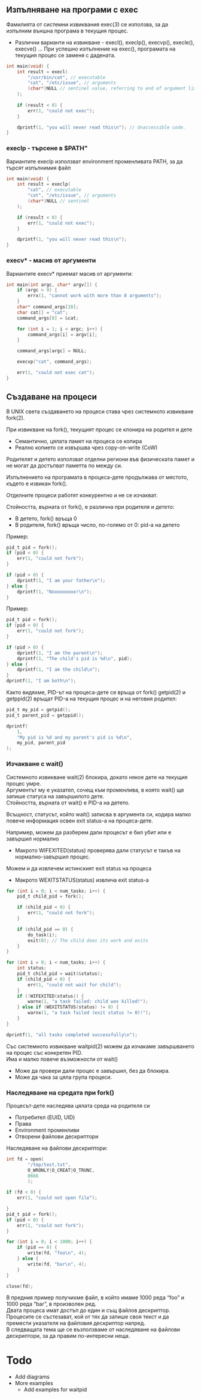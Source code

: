 ## Изпълняване на програми с exec
Фамилията от системни извиквания exec(3) се използва, за да изпълним външна програма в текущия процес.
- Различни варианти на извикване - execl(), execlp(), execvp(), execle(), execve() …
При успешно изпълнение на exec(), програмата на текущия процес се заменя с дадената.

```c
int main(void) {
    int result = execl(
        "/usr/bin/cat", // executable
        "cat", "/etc/issue", // arguments
        (char*)NULL // sentinel value, referring to end of argument list
    );
    
    if (result < 0) {
        err(1, "could not exec");
    }

    dprintf(1, "you will never read this\n"); // Unaccessible code.
}
```

### execlp - търсене в $PATH"
Вариантите execlp използват environment променливата PATH, за да търсят изпълнимия файл
```c
int main(void) {
    int result = execlp(
        "cat", // executable
        "cat", "/etc/issue", // arguments
        (char*)NULL // sentinel
    );

    if (result < 0) {
        err(1, "could not exec");
    }

    dprintf(1, "you will never read this\n");
}
```

### execv* - масив от аргументи
Вариантите execv* приемат масив от аргументи:
```c
int main(int argc, char* argv[]) {
    if (argc > 9) {
        errx(1, "cannot work with more than 8 arguments");
    }
    char* command_args[10];
    char cat[] = "cat";
    command_args[0] = &cat;

    for (int i = 1; i < argc; i++) {
        command_args[i] = argv[i];
    }

    command_args[argc] = NULL;

    execvp("cat", command_args);

    err(1, "could not exec cat");
}
```

## Създаване на процеси
В UNIX света създаването на процеси става чрез системното извикване fork(2). <br />

При извикване на fork(), текущият процес се клонира на родител и дете
- Семантично, цялата памет на процеса се копира
- Реално копието се извършва чрез copy-on-write (CoW)

Родителят и детето използват отделни региони във физическата памет и не могат да достъпват паметта по между си. <br />

Изпълнението на програмата в процеса-дете продължава от мястото, където е извикан fork(). <br />

Отделните процеси работят конкурентно и не се изчакват. <br />

Стойността, върната от fork(), е различна при родителя и детето:
- В детето, fork() връща 0
- В родителя, fork() връща число, по-голямо от 0: pid-а на дететo

Пример:
```c
pid_t pid = fork();
if (pid < 0) {
    err(1, "could not fork");
}

if (pid > 0) {
    dprintf(1, "I am your father\n");
} else {
    dprintf(1, "Nooooooooo!\n");
}
```

Пример:
```c
pid_t pid = fork();
if (pid < 0) {
    err(1, "could not fork");
}

if (pid > 0) {
    dprintf(1, "I am the parent\n");
    dprintf(1, "The child's pid is %d\n", pid);
} else {
    dprintf(1, "I am the child\n");
}
dprintf(1, "I am both\n");
```

Както видяхме, PID-ът на процеса-дете се връща от fork()
getpid(2) и getppid(2) връщат PID-а на текущия процес и на неговия родител:
```c 
pid_t my_pid = getpid();
pid_t parent_pid = getppid();

dprintf(
    1,
    "My pid is %d and my parent's pid is %d\n",
    my_pid, parent_pid
);
```

### Изчакване с wait()
Системното извикване wait(2) блокира, докато някое дете на текущия процес умре. <br />
Аргументът му е указател, сочещ към променлива, в която wait() ще запише статуса на завършилото дете. <br />
Стойността, върната от wait() е PID-а на детето. <br />

Всъщност, статусът, който wait() записва в аргумента си, кодира малко повече информация освен exit status-а на процеса-дете. <br />

Например, можем да разберем дали процесът е бил убит или е завършил нормално
- Макрото WIFEXITED(status) проверява дали статусът е такъв на нормално-завършил процес.

Можем и да извлечем истинският exit status на процеса
- Макрото WEXITSTATUS(status) извлича exit status-а

```c
for (int i = 0; i < num_tasks; i++) {
    pid_t child_pid = fork();

    if (child_pid < 0) { 
        err(1, "could not fork");
    }

    if (child_pid == 0) {
        do_task(i);
        exit(0); // The child does its work and exits
    }
}

for (int i = 0; i < num_tasks; i++) {
    int status;
    pid_t child_pid = wait(&status);
    if (child_pid < 0) { 
        err(1, "could not wait for child");
    }
    if (!WIFEXITED(status)) {
        warnx(1, "a task failed: child was killed!");
    } else if (WEXITSTATUS(status) != 0) {
        warnx(1, "a task failed (exit status != 0)!");
    }
}

dprintf(1, "all tasks completed successfully\n");
```

Със системното извикване waitpid(2) можем да изчакаме завършването на процес със конкретен PID. <br />
Има и малко повече възможности от wait()
- Може да провери дали процес е завършил, без да блокира.
- Може да чака за цяла група процеси.

### Наследяване на средата при fork()
Процесът-дете наследява цялата среда на родителя си
- Потребител (EUID, UID)
- Права
- Environment променливи
- Отворени файлови дескриптори

Наследяване на файлови дескриптори:
```c
int fd = open(
        "/tmp/test.txt",
        O_WRONLY|O_CREAT|O_TRUNC,
        0666
        );

if (fd < 0) { 
    err(1, "could not open file");

}
pid_t pid = fork();
if (pid < 0) {
    err(1, "could not fork");
}

for (int i = 0; i < 1000; i++) {
    if (pid == 0) {
        write(fd, "foo\n", 4);
    } else {
        write(fd, "bar\n", 4);
    }
}

close(fd);
```
В предния пример получихме файл, в който имаме 1000 реда “foo” и 1000 реда “bar”, в произволен ред. <br />
Двата процеса имат достъп до един и същ файлов дескриптор. <br />
Процесите се състезават, кой от тях да запише своя текст и да премести указателя на файловия дескриптор напред. <br />
В следващата тема ще се възползваме от наследяване на файлови дескриптори, за да правим по-интересни неща. <br />

# Todo
- Add diagrams
- More examples
    - Add examples for waitpid
